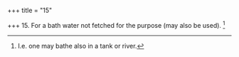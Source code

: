+++
title = "15"

+++
15. For a bath water not fetched for the purpose (may also be used). [^12] 


[^12]:  I.e. one may bathe also in a tank or river.
